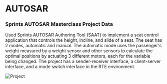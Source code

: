 # AUTOSAR

### Sprints AUTOSAR Masterclass Project Data

Used Sprints AUTOSAR Authoring Tool (SAAT) to implement a seat control application that controls the height, incline, and slide of a seat. The seat has 2 modes, automatic and manual. The automatic mode uses the passenger's weight measured by a weight sensor and other sensors to calculate the optimal positions by actuating 3 different motors, each for the variable being changed. The project has a sender-receiver interface, a client-server interface, and a mode switch interface in the RTE environment.

![Project](https://github.com/ahmadmadyy/AUTOSAR/assets/98853949/0c1143f4-c3db-48bb-9d44-7baed9b72df8)
